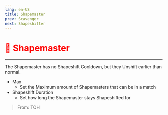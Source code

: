 ```yaml
---
lang: en-US
title: Shapemaster
prev: Scavenger
next: Shapeshifter
---
```


# <font color="red">🔷 Shapemaster</font> <Badge text="Concealing" type="tip" vertical="middle"/>
---

The Shapemaster has no Shapeshift Cooldown, but they Unshift earlier than normal.
* Max
  * Set the Maximum amount of Shapemasters that can be in a match
* Shapeshift Duration
  * Set how long the Shapemaster stays Shapeshifted for

> From: TOH